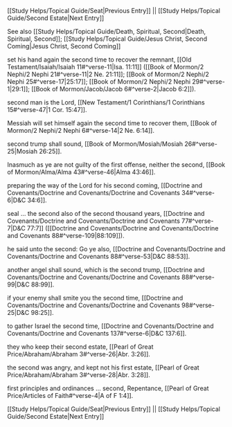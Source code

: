 [[Study Helps/Topical Guide/Seat|Previous Entry]]  ||  [[Study Helps/Topical Guide/Second Estate|Next Entry]]

 See also [[Study Helps/Topical Guide/Death, Spiritual, Second|Death, Spiritual, Second]]; [[Study Helps/Topical Guide/Jesus Christ, Second Coming|Jesus Christ, Second Coming]]

 set his hand again the second time to recover the remnant, [[Old Testament/Isaiah/Isaiah 11#^verse-11|Isa. 11:11]] ([[Book of Mormon/2 Nephi/2 Nephi 21#^verse-11|2 Ne. 21:11]]; [[Book of Mormon/2 Nephi/2 Nephi 25#^verse-17|25:17]]; [[Book of Mormon/2 Nephi/2 Nephi 29#^verse-1|29:1]]; [[Book of Mormon/Jacob/Jacob 6#^verse-2|Jacob 6:2]]).

 second man is the Lord, [[New Testament/1 Corinthians/1 Corinthians 15#^verse-47|1 Cor. 15:47]].

 Messiah will set himself again the second time to recover them, [[Book of Mormon/2 Nephi/2 Nephi 6#^verse-14|2 Ne. 6:14]].

 second trump shall sound, [[Book of Mormon/Mosiah/Mosiah 26#^verse-25|Mosiah 26:25]].

 Inasmuch as ye are not guilty of the first offense, neither the second, [[Book of Mormon/Alma/Alma 43#^verse-46|Alma 43:46]].

 preparing the way of the Lord for his second coming, [[Doctrine and Covenants/Doctrine and Covenants/Doctrine and Covenants 34#^verse-6|D&C 34:6]].

 seal ... the second also of the second thousand years, [[Doctrine and Covenants/Doctrine and Covenants/Doctrine and Covenants 77#^verse-7|D&C 77:7]] ([[Doctrine and Covenants/Doctrine and Covenants/Doctrine and Covenants 88#^verse-109|88:109]]).

 he said unto the second: Go ye also, [[Doctrine and Covenants/Doctrine and Covenants/Doctrine and Covenants 88#^verse-53|D&C 88:53]].

 another angel shall sound, which is the second trump, [[Doctrine and Covenants/Doctrine and Covenants/Doctrine and Covenants 88#^verse-99|D&C 88:99]].

 if your enemy shall smite you the second time, [[Doctrine and Covenants/Doctrine and Covenants/Doctrine and Covenants 98#^verse-25|D&C 98:25]].

 to gather Israel the second time, [[Doctrine and Covenants/Doctrine and Covenants/Doctrine and Covenants 137#^verse-6|D&C 137:6]].

 they who keep their second estate, [[Pearl of Great Price/Abraham/Abraham 3#^verse-26|Abr. 3:26]].

 the second was angry, and kept not his first estate, [[Pearl of Great Price/Abraham/Abraham 3#^verse-28|Abr. 3:28]].

 first principles and ordinances ... second, Repentance, [[Pearl of Great Price/Articles of Faith#^verse-4|A of F 1:4]].

[[Study Helps/Topical Guide/Seat|Previous Entry]]  ||  [[Study Helps/Topical Guide/Second Estate|Next Entry]]